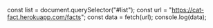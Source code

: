const list = document.querySelector("#list");
const url = "https://cat-fact.herokuapp.com/facts";
const data = fetch(url);
console.log(data);